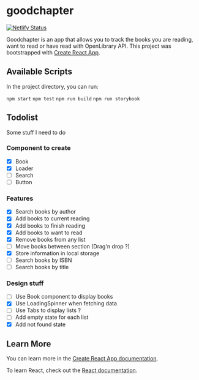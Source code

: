 # goodchapter

[![Netlify Status](https://api.netlify.com/api/v1/badges/da28ac42-c39f-4641-bbe5-4eb5d419aa70/deploy-status)](https://app.netlify.com/sites/goodchapter/deploys)

Goodchapter is an app that allows you to track the books you are reading, want to read or have read with OpenLibrary API.
This project was bootstrapped with [Create React App](https://github.com/facebook/create-react-app).

## Available Scripts

In the project directory, you can run:

`npm start`
`npm test`
`npm run build`
`npm run storybook`

## Todolist

Some stuff I need to do

### Component to create

- [x] Book
- [x] Loader
- [ ] Search
- [ ] Button

### Features

- [x] Search books by author
- [x] Add books to current reading
- [x] Add books to finish reading
- [x] Add books to want to read
- [x] Remove books from any list
- [ ] Move books between section (Drag'n drop ?)
- [x] Store information in local storage
- [ ] Search books by ISBN
- [ ] Search books by title

### Design stuff

- [ ] Use Book component to display books
- [x] Use LoadingSpinner when fetching data
- [ ] Use Tabs to display lists ?
- [ ] Add empty state for each list
- [x] Add not found state

## Learn More

You can learn more in the [Create React App documentation](https://facebook.github.io/create-react-app/docs/getting-started).

To learn React, check out the [React documentation](https://reactjs.org/).
